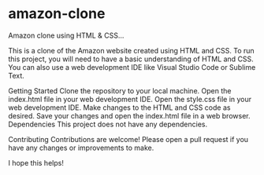 # amazon-clone
Amazon clone using HTML &amp; CSS...

This is a clone of the Amazon website created using HTML and CSS.
To run this project, you will need to have a basic understanding of HTML and CSS. You can also use a web development IDE like Visual Studio Code or Sublime Text.

Getting Started
Clone the repository to your local machine.
Open the index.html file in your web development IDE.
Open the style.css file in your web development IDE.
Make changes to the HTML and CSS code as desired.
Save your changes and open the index.html file in a web browser.
Dependencies
This project does not have any dependencies.

Contributing
Contributions are welcome! Please open a pull request if you have any changes or improvements to make.

I hope this helps!
